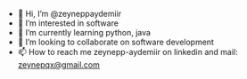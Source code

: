 - 👋 Hi, I’m @zeyneppaydemiir
- 👀 I’m interested in software
- 🌱 I’m currently learning python, java
- 💞️ I’m looking to collaborate on software development 
- 📫 How to reach me zeynepp-aydemiir on linkedin and mail: zeynepqx@gmail.com

<!---
zeyneppaydemiir/zeyneppaydemiir is a ✨ special ✨ repository because its `README.md` (this file) appears on your GitHub profile.
You can click the Preview link to take a look at your changes.
--->
